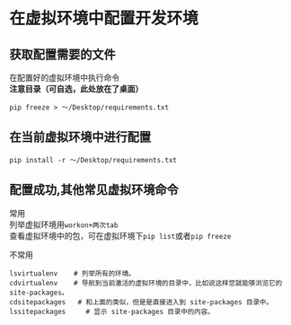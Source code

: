 # 在虚拟环境中配置开发环境

## 获取配置需要的文件

在配置好的虚拟环境中执行命令  
**注意目录（可自选，此处放在了桌面）**

```text
pip freeze > ～/Desktop/requirements.txt
```

## 在当前虚拟环境中进行配置

```text
pip install -r ～/Desktop/requirements.txt
```

## 配置成功,其他常见虚拟环境命令

常用  
列举虚拟环境用`workon+两次tab`  
查看虚拟环境中的包，可在虚拟环境下`pip list`或者`pip freeze`

不常用

```text
lsvirtualenv    # 列举所有的环境。
cdvirtualenv    # 导航到当前激活的虚拟环境的目录中，比如说这样您就能够浏览它的 site-packages。
cdsitepackages   # 和上面的类似，但是是直接进入到 site-packages 目录中。
lssitepackages     # 显示 site-packages 目录中的内容。
```

